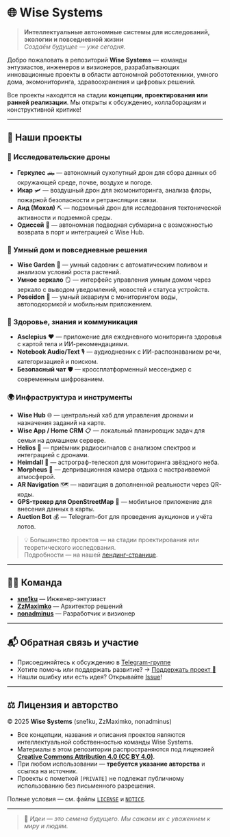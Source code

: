 # 🌐 Wise Systems

> **Интеллектуальные автономные системы для исследований, экологии и повседневной жизни**  
> *Создаём будущее — уже сегодня.*

Добро пожаловать в репозиторий **Wise Systems** — команды энтузиастов, инженеров и визионеров, разрабатывающих инновационные проекты в области автономной робототехники, умного дома, экомониторинга, здравоохранения и цифровых решений.

Все проекты находятся на стадии **концепции, проектирования или ранней реализации**. Мы открыты к обсуждению, коллаборациям и конструктивной критике!

---

## 🚀 Наши проекты

### 🤖 Исследовательские дроны
- **Геркулес** 🛻 — автономный сухопутный дрон для сбора данных об окружающей среде, почве, воздухе и погоде.  
- **Икар** 🛩️ — воздушный дрон для экомониторинга, анализа флоры, пожарной безопасности и ретрансляции связи.  
- **Аид (Мохол)** ⛏️ — подземный дрон для исследования тектонической активности и подземной среды.  
- **Одиссей** 🌊 — автономная подводная субмарина с возможностью возврата в порт и интеграцией с Wise Hub.

### 🏡 Умный дом и повседневные решения
- **Wise Garden** 🌱 — умный садовник с автоматическим поливом и анализом условий роста растений.  
- **Умное зеркало** 🪞 — интерфейс управления умным домом через зеркало с выводом уведомлений, новостей и статуса устройств.  
- **Poseidon** 🐠 — умный аквариум с мониторингом воды, автоподкормкой и мобильным приложением.

### 🧠 Здоровье, знания и коммуникация
- **Asclepius** ❤️ — приложение для ежедневного мониторинга здоровья с картой тела и ИИ-рекомендациями.  
- **Notebook Audio/Text** 🎙️ — аудиодневник с ИИ-распознаванием речи, категоризацией и поиском.  
- **Безопасный чат** 🛡️ — кроссплатформенный мессенджер с современным шифрованием.

### 🌍 Инфраструктура и инструменты
- **Wise Hub** 🌐 — центральный хаб для управления дронами и назначения заданий на карте.  
- **Wise App / Home CRM** 📋 — локальный планировщик задач для семьи на домашнем сервере.  
- **Helios** 📡 — приёмник радиосигналов с анализом спектров и интеграцией с дронами.  
- **Heimdall** 🔭 — астрограф-телескоп для мониторинга звёздного неба.  
- **Morpheus** 🧘 — депривационная камера отдыха с настраиваемой атмосферой.  
- **AR Navigation** 🗺️ — навигация в дополненной реальности через QR-коды.  
- **GPS-трекер для OpenStreetMap** 📍 — мобильное приложение для внесения данных в карты.  
- **Auction Bot** 💰 — Telegram-бот для проведения аукционов и учёта лотов.

> 💡 Большинство проектов — на стадии проектирования или теоретического исследования.  
> Подробности — на нашей [лендинг-странице](https://wise-systems.github.io/wise-systems/).

---

## 👨‍💻 Команда

- [**sne1ku**](https://github.com/sne1ku) — Инженер-энтузиаст  
- [**ZzMaximko**](https://github.com/ZzMaximko) — Архитектор решений  
- [**nonadminus**](https://github.com/nonadminus) — Разработчик и визионер

---

## 📬 Обратная связь и участие

- Присоединяйтесь к обсуждению в [Telegram-группе](https://t.me/wise_systems)  
- Хотите помочь или поддержать развитие? → [Поддержать проект 💙](https://boosty.to/wise_systems)  
- Нашли ошибку или есть идея? Открывайте [Issue](https://github.com/wise-systems/wise-systems/issues)!

---

## ⚖️ Лицензия и авторство

© 2025 **Wise Systems** (sne1ku, ZzMaximko, nonadminus)

- Все концепции, названия и описания проектов являются интеллектуальной собственностью команды Wise Systems.
- Материалы в этом репозитории распространяются под лицензией **[Creative Commons Attribution 4.0 (CC BY 4.0)](https://creativecommons.org/licenses/by/4.0/)**.
- При любом использовании — **требуется указание авторства** и ссылка на источник.
- Проекты с пометкой `[PRIVATE]` не подлежат публичному использованию без письменного разрешения.

Полные условия — см. файлы [`LICENSE`](./LICENSE) и [`NOTICE`](./NOTICE).

---

> 🌱 *Идеи — это семена будущего. Мы сажаем их с уважением к миру и людям.*

